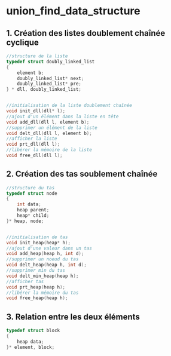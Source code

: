 # union_find_data_structure
## 1. Création des listes doublement chaînée cyclique
```c
//structure de la liste
typedef struct doubly_linked_list
{
    element b;
    doubly_linked_list* next;
    doubly_linked_list* pre;
} * dll, doubly_linked_list;


//initialisation de la liste doublement chaînée
void init_dll(dll* l);
//ajout d'un élément dans la liste en tête
void add_dll(dll l, element b);
//supprimer un élément de la liste
void delt_dll(dll l, element b);
//afficher la liste
void prt_dll(dll l);
//libérer la mémoire de la liste
void free_dll(dll l);
```
## 2. Création des tas soublement chaînée
```c
//structure du tas
typedef struct node
{
    int data;
    heap parent;
    heap* child;
}* heap, node;


//initialisation de tas
void init_heap(heap* h);
//ajout d'une valeur dans un tas
void add_heap(heap h, int d);
//supprimer un noeud du tas
void delt_heap(heap h, int d);
//supprimer min du tas
void delt_min_heap(heap h);
//afficher tas
void prt_heap(heap h);
//libérer la mémoire du tas
void free_heap(heap h);
```
## 3. Relation entre les deux éléments
```c
typedef struct block
{
    heap data;
}* element, block;
```
